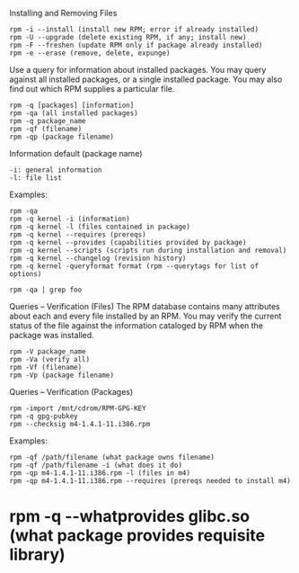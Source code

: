 Installing and Removing Files

```
rpm -i --install (install new RPM; error if already installed)
rpm -U --upgrade (delete existing RPM, if any; install new)
rpm -F --freshen (update RPM only if package already installed)
rpm -e --erase (remove, delete, expunge)
```

Use a query for information about installed packages. You may query against all installed packages, or a single installed package. You may also find out which RPM supplies a particular file.

```
rpm -q [packages] [information]
rpm -qa (all installed packages)
rpm -q package_name
rpm -qf (filename)
rpm -qp (package filename)
```

Information
default (package name)

```
-i: general information
-l: file list
```

Examples:

```
rpm -qa
rpm -q kernel -i (information)
rpm -q kernel -l (files contained in package)
rpm -q kernel --requires (prereqs)
rpm -q kernel --provides (capabilities provided by package)
rpm -q kernel --scripts (scripts run during installation and removal)
rpm -q kernel --changelog (revision history)
rpm -q kernel -queryformat format (rpm --querytags for list of options)
```

```
rpm -qa | grep foo
```



Queries – Verification (Files)
The RPM database contains many attributes about each and every file installed by an RPM. You may verify the current status of the file against the information cataloged by RPM when the package was installed.

```
rpm -V package_name
rpm -Va (verify all)
rpm -Vf (filename)
rpm -Vp (package filename)
```

Queries – Verification (Packages)

```
rpm -import /mnt/cdrom/RPM-GPG-KEY
rpm -q gpg-pubkey
rpm --checksig m4-1.4.1-11.i386.rpm
```

Examples:

```
rpm -qf /path/filename (what package owns filename)
rpm -qf /path/filename -i (what does it do)
rpm -qp m4-1.4.1-11.i386.rpm -l (files in m4)
rpm -qp m4-1.4.1-11.i386.rpm --requires (prereqs needed to install m4)
```
# rpm -q --whatprovides glibc.so (what package provides requisite library)
